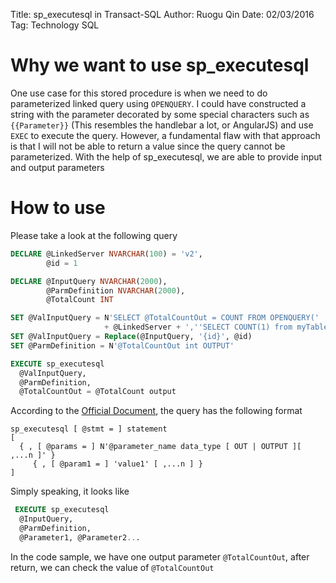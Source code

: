 Title: sp_executesql in Transact-SQL 
Author: Ruogu Qin
Date: 02/03/2016
Tag: Technology
     SQL

# Why we want to use sp_executesql
One use case for this stored procedure is when we need to do parameterized linked query using `OPENQUERY`. I could have constructed a string with the parameter decorated by some special characters such as `{{Parameter}}` (This resembles the handlebar a lot, or AngularJS) and use `EXEC` to execute the query. However, a fundamental flaw with that approach is that I will not be able to return a value since the query cannot be parameterized. With the help of sp_executesql, we are able to provide input and output parameters

# How to use
Please take a look at the following query
```sql
DECLARE @LinkedServer NVARCHAR(100) = 'v2',
        @id = 1

DECLARE @InputQuery NVARCHAR(2000),
        @ParmDefinition NVARCHAR(2000),
        @TotalCount INT

SET @ValInputQuery = N'SELECT @TotalCountOut = COUNT FROM OPENQUERY(' 
                     + @LinkedServer + ',''SELECT COUNT(1) from myTable  WHERE id={id}'')' 
SET @ValInputQuery = Replace(@InputQuery, '{id}', @id) 
SET @ParmDefinition = N'@TotalCountOut int OUTPUT' 

EXECUTE sp_executesql 
  @ValInputQuery, 
  @ParmDefinition, 
  @TotalCountOut = @TotalCount output 
```

According to the [Official Document](), the query has the following format

```
sp_executesql [ @stmt = ] statement
[ 
  { , [ @params = ] N'@parameter_name data_type [ OUT | OUTPUT ][ ,...n ]' } 
     { , [ @param1 = ] 'value1' [ ,...n ] }
]
```

Simply speaking, it looks like

```sql
 EXECUTE sp_executesql 
  @InputQuery, 
  @ParmDefinition, 
  @Parameter1, @Parameter2...
```

In the code sample, we have one output parameter `@TotalCountOut`, after return, we can check the value of `@TotalCountOut`
